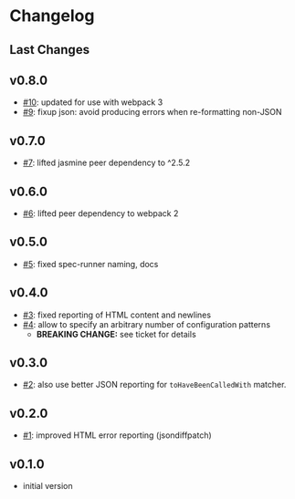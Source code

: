 # Changelog

## Last Changes


## v0.8.0

- [#10](https://github.com/LaxarJS/webpack-jasmine-html-runner-plugin/issues/10): updated for use with webpack 3
- [#9](https://github.com/LaxarJS/webpack-jasmine-html-runner-plugin/issues/9): fixup json: avoid producing errors when re-formatting non-JSON


## v0.7.0

- [#7](https://github.com/LaxarJS/webpack-jasmine-html-runner-plugin/issues/7): lifted jasmine peer dependency to ^2.5.2


## v0.6.0

- [#6](https://github.com/LaxarJS/webpack-jasmine-html-runner-plugin/issues/6): lifted peer dependency to webpack 2


## v0.5.0

- [#5](https://github.com/LaxarJS/webpack-jasmine-html-runner-plugin/issues/5): fixed spec-runner naming, docs


## v0.4.0

- [#3](https://github.com/LaxarJS/webpack-jasmine-html-runner-plugin/issues/3): fixed reporting of HTML content and newlines
- [#4](https://github.com/LaxarJS/webpack-jasmine-html-runner-plugin/issues/4): allow to specify an arbitrary number of configuration patterns
    + **BREAKING CHANGE:** see ticket for details


## v0.3.0

- [#2](https://github.com/LaxarJS/webpack-jasmine-html-runner-plugin/issues/2): also use better JSON reporting for `toHaveBeenCalledWith` matcher.


## v0.2.0

 - [#1](https://github.com/LaxarJS/webpack-jasmine-html-runner-plugin/issues/1): improved HTML error reporting (jsondiffpatch)


## v0.1.0

 - initial version
